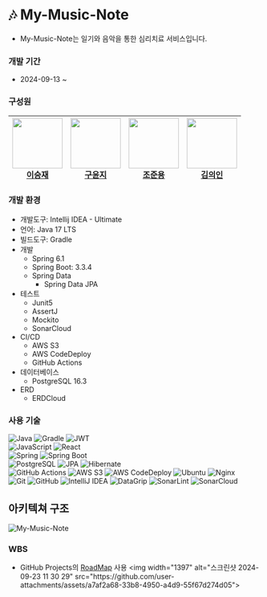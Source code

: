 #   🎶 My-Music-Note
- My-Music-Note는 일기와 음악을 통한 심리치료 서비스입니다.

### 개발 기간
- 2024-09-13 ~ 

### 구성원
| <a href="https://github.com/masiljangajji"><img src="https://github.com/masiljangajji.png" width="100px"><br>이승재</a> | <a href="https://github.com/kooyoonji"><img src="https://github.com/kooyoonji.png" width="100px"><br>구윤지</a> | <a href="https://github.com/NyongCho"><img src="https://github.com/NyongCho.png" width="100px"><br>조준용</a> |<a href="https://github.com/UiinKim"><img src="https://github.com/UiinKim.png" width="100px"><br>김의인</a> 
|-----|-----|-----|----|

### 개발 환경
- 개발도구: Intellij IDEA - Ultimate
- 언어: Java 17 LTS<br>
- 빌드도구: Gradle
- 개발
  - Spring 6.1
  - Spring Boot: 3.3.4
  - Spring Data
    - Spring Data JPA
- 테스트
  - Junit5
  - AssertJ
  - Mockito
  - SonarCloud
- CI/CD
  - AWS S3
  - AWS CodeDeploy
  - GitHub Actions
- 데이터베이스
  - PostgreSQL 16.3
- ERD
  - ERDCloud

### 사용 기술
![Java](https://img.shields.io/badge/java-%23ED8B00.svg?style=for-the-badge&logo=openjdk&logoColor=white)
![Gradle](https://img.shields.io/badge/Gradle-02303A.svg?style=for-the-badge&logo=gradle&logoColor=white)
![JWT](https://img.shields.io/badge/JWT-black?style=for-the-badge&logo=JSON%20web%20tokens)
<br>
![JavaScript](https://img.shields.io/badge/JavaScript-F7DF1E.svg?style=for-the-badge&logo=javascript&logoColor=black)
![React](https://img.shields.io/badge/React-61DAFB.svg?style=for-the-badge&logo=react&logoColor=black)
<br>
![Spring](https://img.shields.io/badge/spring-%236DB33F.svg?style=for-the-badge&logo=spring&logoColor=white)
![Spring Boot](https://img.shields.io/badge/Spring_Boot-%236DB33F.svg?style=for-the-badge&logo=spring-boot&logoColor=white)
<br>
![PostgreSQL](https://img.shields.io/badge/PostgreSQL-4169E1.svg?style=for-the-badge&logo=postgresql&logoColor=white)
![JPA](https://img.shields.io/badge/JPA-007396.svg?style=for-the-badge&logo=java&logoColor=white)
![Hibernate](https://img.shields.io/badge/Hibernate-59666C.svg?style=for-the-badge&logo=hibernate&logoColor=white)
<br>
![GitHub Actions](https://img.shields.io/badge/github%20actions-%232671E5.svg?style=for-the-badge&logo=githubactions&logoColor=white)
![AWS S3](https://img.shields.io/badge/Amazon%20S3-569A31.svg?style=for-the-badge&logo=amazon-s3&logoColor=white)
![AWS CodeDeploy](https://img.shields.io/badge/AWS%20CodeDeploy-232F3E.svg?style=for-the-badge&logo=amazon-aws&logoColor=white)
![Ubuntu](https://img.shields.io/badge/Ubuntu-E95420?style=for-the-badge&logo=ubuntu&logoColor=white)
![Nginx](https://img.shields.io/badge/nginx-%23009639.svg?style=for-the-badge&logo=nginx&logoColor=white)
<br>
![Git](https://img.shields.io/badge/Git-F05032.svg?style=for-the-badge&logo=git&logoColor=white)
![GitHub](https://img.shields.io/badge/GitHub-181717.svg?style=for-the-badge&logo=github&logoColor=white)
![IntelliJ IDEA](https://img.shields.io/badge/IntelliJ_IDEA-000000.svg?style=for-the-badge&logo=intellij-idea&logoColor=white)
![DataGrip](https://img.shields.io/badge/DataGrip-000000.svg?style=for-the-badge&logo=datagrip&logoColor=white)
![SonarLint](https://img.shields.io/badge/SonarLint-CB2029.svg?style=for-the-badge&logo=sonarlint&logoColor=white)
![SonarCloud](https://img.shields.io/badge/SonarCloud-F3702A.svg?style=for-the-badge&logo=sonarcloud&logoColor=white)


## 아키텍쳐 구조
![My-Music-Note](https://github.com/user-attachments/assets/d741f12d-06e7-4e57-a1f2-3243b71e3f73)


### WBS
- GitHub Projects의 [RoadMap]([https://github.com/orgs/My-Books-projects/projects/2/views/1?groupedBy%5BcolumnId%5D=Assignees](https://github.com/orgs/My-Music-Note/projects/1/views/4)) 사용
  <img width="1397" alt="스크린샷 2024-09-23 11 30 29" src="https://github.com/user-attachments/assets/a7af2a68-33b8-4950-a4d9-55f67d274d05">











